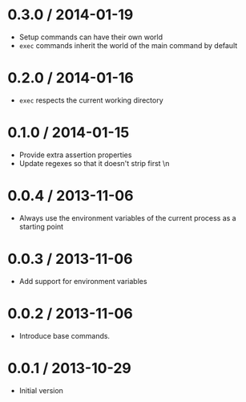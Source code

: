 
0.3.0 / 2014-01-19
==================

  * Setup commands can have their own world
  * `exec` commands inherit the world of the main command by default

0.2.0 / 2014-01-16
==================

  * `exec` respects the current working directory

0.1.0 / 2014-01-15
==================

  * Provide extra assertion properties
  * Update regexes so that it doesn't strip first \n

0.0.4 / 2013-11-06
==================

  * Always use the environment variables of the current process as
    a starting point

0.0.3 / 2013-11-06
==================

  * Add support for environment variables

0.0.2 / 2013-11-06
==================

  * Introduce base commands.

0.0.1 / 2013-10-29
==================

  * Initial version

